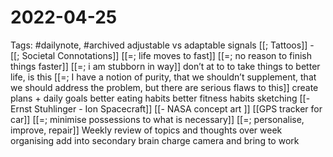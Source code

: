 # 2022-04-25
Tags: #dailynote, #archived 
adjustable vs adaptable signals 
[[; Tattoos]] -  [[; Societal Connotations]]
[[=; life moves to fast]]
[[=; no reason to finish things faster]]
[[=; i am stubborn in way]]
don’t at to to take things to better life, is this 
[[=; I have a notion of purity, that we shouldn’t supplement, that we should address the problem, but there are serious flaws to this]]
create plans + daily goals
better eating habits
better fitness habits
sketching
[[- Ernst Stuhlinger - Ion Spacecraft]]
[[- NASA concept art ]]
[[GPS tracker for car]]
[[=; minimise possessions to what is necessary]]
[[=; personalise, improve, repair]]
Weekly review of topics and thoughts over week organising add into secondary brain
charge camera and bring to work

